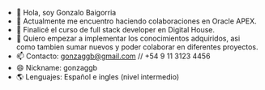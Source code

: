 - 👋 Hola, soy Gonzalo Baigorria
- 🔭 Actualmente me encuentro haciendo colaboraciones en Oracle APEX.
- 🌱 Finalicé el curso de full stack developer en Digital House.
- 👯 Quiero empezar a implementar los conocimientos adquiridos, asi como tambien sumar nuevos y poder colaborar en diferentes proyectos.
- 📫 Contacto: gonzaggb@gmail.com // +54 9 11 3123 4456
- 😄 Nickname: gonzaggb
- 🌎 Lenguajes: Español e ingles (nivel intermedio)
